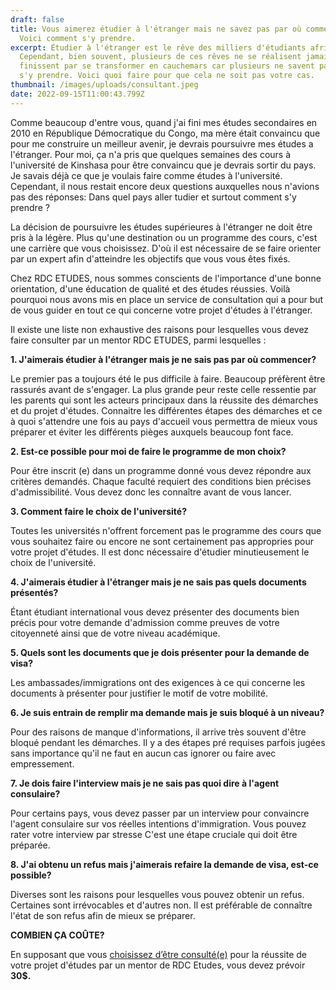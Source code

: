 ```yaml
---
draft: false
title: Vous aimerez étudier à l'étranger mais ne savez pas par où commencer ?
  Voici comment s'y prendre.
excerpt: Étudier à l'étranger est le rêve des milliers d'étudiants africains.
  Cependant, bien souvent, plusieurs de ces rêves ne se réalisent jamais ou
  finissent par se transformer en cauchemars car plusieurs ne savent pas comment
  s'y prendre. Voici quoi faire pour que cela ne soit pas votre cas.
thumbnail: /images/uploads/consultant.jpeg
date: 2022-09-15T11:00:43.799Z
---
```

Comme beaucoup d'entre vous, quand j'ai fini mes études secondaires en 2010 en République Démocratique du Congo, ma mère était convaincu que pour me construire un meilleur avenir, je devrais poursuivre mes études a l'étranger. Pour moi, ça n'a pris que quelques semaines des cours à l'université de Kinshasa pour être convaincu que je devrais sortir du pays. Je savais déjà ce que je voulais faire comme études à l'université. Cependant, il nous restait encore deux questions auxquelles nous n'avions pas des réponses:  Dans quel pays aller tudier et surtout comment s'y prendre ?

La décision de poursuivre les études supérieures à l'étranger ne doit être pris à la légère. Plus qu'une destination ou un programme des cours, c'est une carrière que vous choisissez. D'où il est nécessaire de se faire orienter par un expert afin d'atteindre les objectifs que vous vous êtes fixés.

Chez RDC ETUDES, nous sommes conscients de l'importance d'une bonne orientation, d'une éducation de qualité et des études réussies. Voilà pourquoi nous avons mis en place un service de consultation qui a pour but de vous guider en tout ce qui concerne votre projet d'études à l'étranger.

Il existe une liste non exhaustive des raisons pour lesquelles vous devez  faire consulter par un mentor RDC ETUDES, parmi lesquelles :

**1. J'aimerais étudier à l'étranger mais je ne sais pas par où commencer?**

Le premier pas a toujours été le pus difficile à faire. Beaucoup préfèrent être rassurés avant de s'engager. La plus grande peur reste celle ressentie par les parents qui sont les acteurs principaux dans la réussite des démarches et du projet d'études. Connaitre les différentes étapes des démarches et ce à quoi s'attendre une fois au pays d'accueil vous permettra de mieux vous préparer et éviter les différents pièges auxquels beaucoup font face.

**2. Est-ce possible pour moi de faire le programme de mon choix?**

Pour être inscrit (e) dans un programme donné vous devez répondre aux critères demandés. Chaque faculté requiert des conditions bien précises d'admissibilité. Vous devez donc les connaître avant de vous lancer.

**3. Comment faire le choix de l'université?**

Toutes les universités n'offrent forcement pas le programme des cours que vous souhaitez faire ou encore ne sont certainement pas appropries pour votre projet d'études. Il est donc nécessaire d'étudier minutieusement le choix de l'université.

**4. J'aimerais étudier à l'étranger mais je ne sais pas quels documents présentés?**

Étant étudiant international vous devez présenter des documents bien précis pour votre demande d'admission comme preuves de votre citoyenneté ainsi que de votre niveau académique.

**5. Quels sont les documents que je dois présenter pour la demande de visa?**

Les ambassades/immigrations ont des exigences à ce qui concerne les documents à présenter pour justifier le motif de votre mobilité.

**6. Je suis entrain de remplir ma demande mais je suis bloqué à un niveau?**

Pour des raisons de manque d'informations, il arrive très souvent d'être bloqué pendant les démarches. Il y a des étapes pré requises parfois jugées sans importance qu'il ne faut en aucun cas ignorer ou faire avec empressement.

**7. Je dois faire l'interview mais je ne sais pas quoi dire à l'agent consulaire?**

Pour certains pays, vous devez passer par un interview pour convaincre l'agent consulaire sur vos réelles intentions d'immigration. Vous pouvez rater votre interview par stresse  C'est une étape cruciale qui doit être préparée. 

**8. J'ai obtenu un refus mais j'aimerais refaire la demande de visa, est-ce possible?**

Diverses sont les raisons pour lesquelles vous pouvez obtenir un refus. Certaines sont irrévocables et d'autres non. Il est préférable de connaître l'état de son refus afin de mieux se préparer.

**COMBIEN ÇA COÛTE?**

En supposant que vous [choisissez d’être consulté(e)](https://www.rdcetudes.com/assistance-process) pour la réussite de votre projet d'études par un mentor de RDC Etudes, vous devez prévoir **30$.**